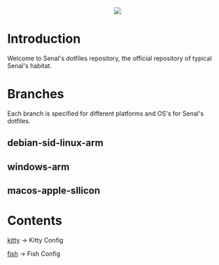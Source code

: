 <center>
<img src="./senal-dotfiles.png">
</center>

# Introduction

Welcome to Senal's dotfiles repository, the official repository of typical Senal's habitat.


# Branches

Each branch is specified for different platforms and OS's for Senal's dotfiles.

## debian-sid-linux-arm
## windows-arm
## macos-apple-sllicon



# Contents

[kitty](kitty/) -> Kitty Config

[fish](fish/) -> Fish Config
